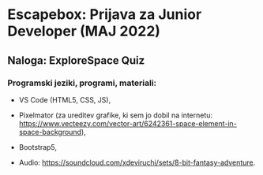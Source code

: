 # Escapebox: Prijava za Junior Developer (MAJ 2022)

## Naloga: ExploreSpace Quiz

### Programski jeziki, programi, materiali:

- VS Code (HTML5, CSS, JS),

- Pixelmator (za ureditev grafike, ki sem jo dobil na internetu: https://www.vecteezy.com/vector-art/6242361-space-element-in-space-background),

- Bootstrap5,

- Audio: https://soundcloud.com/xdeviruchi/sets/8-bit-fantasy-adventure.
